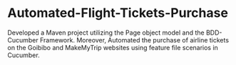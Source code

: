 # Automated-Flight-Tickets-Purchase
Developed a Maven project utilizing the Page object model and the BDD-Cucumber Framework. Moreover, Automated the purchase of airline tickets on the Goibibo and MakeMyTrip websites using feature file scenarios in Cucumber.
